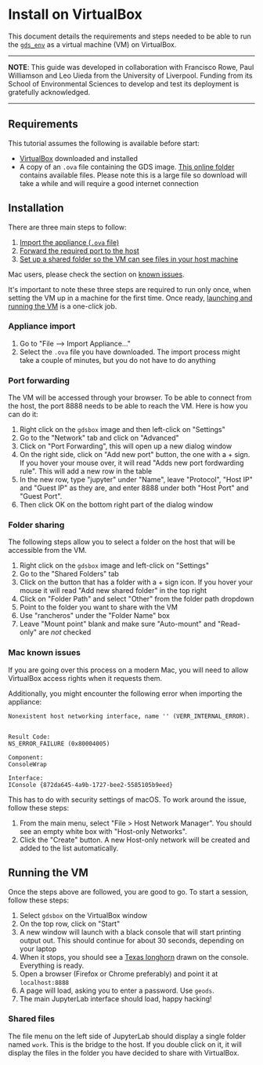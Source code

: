 # Install on VirtualBox

This document details the requirements and steps needed to be able to run the
[`gds_env`](https://github.com/darribas/gds_env/) as a virtual machine (VM) on
VirtualBox.

---

**NOTE**: This guide was developed in collaboration with Francisco Rowe, Paul Williamson and Leo Uieda from the University of Liverpool. Funding from its School of Environmental Sciences to develop and test its deployment is gratefully acknowledged.

---

## Requirements

This tutorial assumes the following is available before start:

- [VirtualBox](https://www.virtualbox.org/) downloaded and installed
- A copy of an `.ova` file containing the GDS image. [This online
  folder](https://www.dropbox.com/sh/24ehjlwgcjzepeb/AACEVD0IJ9aNj2gpbYmRpAnUa?dl=0) 
  contains available files.
  Please note this is a large file so download will take a while and will
  require a good internet connection

## Installation

There are three main steps to follow:

1. [Import the appliance (`.ova` file)](#appliance-import)
1. [Forward the required port to the host](#port-forwarding)
1. [Set up a shared folder so the VM can see files in your host
   machine](#folder-sharing)

Mac users, please check the section on [known issues](#Mac-known-issues).

It's important to note these three steps are required to run only once, when
setting the VM up in a machine for the first time. Once ready, [launching and running the
VM](#Running-the-VM) is a one-click job.

### Appliance import

1. Go to "File --> Import Appliance..."
1. Select the `.ova` file you have downloaded. The import process might take a
couple of minutes, but you do not have to do anything

### Port forwarding

The VM will be accessed through your browser. To be able to connect from the
host, the port 8888 needs to be able to reach the VM. Here is how you can do
it:

1. Right click on the `gdsbox` image and then left-click on "Settings"
2. Go to the "Network" tab and click on "Advanced"
3. Click on "Port Forwarding", this will open up a new dialog window
4. On the right side, click on "Add new port" button, the one with a + sign.
If you hover your mouse over, it will read "Adds new port fordwarding rule". This will add a new row in the table
5. In the new row, type  "jupyter" under "Name", leave "Protocol", "Host IP"
and "Guest IP" as they are, and enter 8888 under both "Host Port" and "Guest
Port".
6. Then click OK on the bottom right part of the dialog window

### Folder sharing

The following steps allow you to select a folder on the host that will be
accessible from the VM.

1. Right click on the `gdsbox` image and left-click on "Settings"
2. Go to the "Shared Folders" tab
3. Click on the button that has a folder with a + sign icon. If you hover your
mouse it will read "Add new shared folder" in the top right
4.  Click on "Folder Path" and select "Other" from the folder path dropdown
5. Point to the folder you want to share with the VM
5. Use "rancheros" under the "Folder Name" box
6. Leave "Mount point" blank and make sure "Auto-mount" and "Read-only" are
*not* checked

### Mac known issues

If you are going over this process on a modern Mac, you will need to allow
VirtualBox access rights when it requests them.

Additionally, you might encounter the following error when importing the
appliance:

```
Nonexistent host networking interface, name '' (VERR_INTERNAL_ERROR).


Result Code:
NS_ERROR_FAILURE (0x80004005)

Component:
ConsoleWrap

Interface:
IConsole {872da645-4a9b-1727-bee2-5585105b9eed}
```

This has to do with security settings of macOS. To work around the issue,
follow these steps:

1. From the main menu, select "File > Host Network Manager". You should see
an empty white box with "Host-only Networks".
1. Click the "Create" button. A new Host-only network will be created and
added to the list automatically.

## Running the VM

Once the steps above are followed, you are good to go. To start a session,
follow these steps:

1. Select `gdsbox` on the VirtualBox window
1. On the top row, click on "Start"
1. A new window will launch with a black console that will start printing
output out. This should continue for about 30 seconds, depending on your
laptop
1. When it stops, you should see a [Texas
longhorn](https://en.wikipedia.org/wiki/Texas_Longhorn) drawn on the console.
Everything is ready.
1. Open a browser (Firefox or Chrome preferably) and point it at
`localhost:8888`
1. A page will load, asking you to enter a password. Use `geods`.
1. The main JupyterLab interface should load, happy hacking!

### Shared files

The file menu on the left side of JupyterLab should display a single folder
named `work`. This is the bridge to the host. If you double click on it, it
will display the files in the folder you have decided to share with
VirtualBox.

